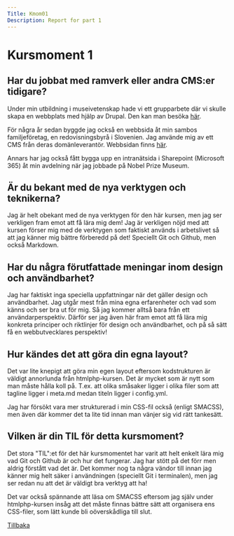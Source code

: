 ```yaml
---
Title: Kmom01
Description: Report for part 1
---
```


Kursmoment 1
==================

## Har du jobbat med ramverk eller andra CMS:er tidigare?
Under min utbildning i museivetenskap hade vi ett grupparbete där vi skulle skapa en webbplats med hjälp av Drupal. Den kan man besöka [här](http://labben.abm.uu.se/ddh1/musgr2ht16/).

För några år sedan byggde jag också en webbsida åt min sambos familjeföretag, en redovisningsbyrå i Slovenien. Jag använde mig av ett CMS från deras domänleverantör. Webbsidan finns [här](https://www.etimon.si/). 

Annars har jag också fått bygga upp en intranätsida i Sharepoint (Microsoft 365) åt min avdelning när jag jobbade på Nobel Prize Museum.

## Är du bekant med de nya verktygen och teknikerna?
Jag är helt obekant med de nya verktygen för den här kursen, men jag ser verkligen fram emot att få lära mig dem! Jag är verkligen nöjd med att kursen förser mig med de verktygen som faktiskt används i arbetslivet så att jag känner mig bättre förberedd på det! Speciellt Git och Github, men också Markdown.

## Har du några förutfattade meningar inom design och användbarhet?
Jag har faktiskt inga speciella uppfattningar när det gäller design och användbarhet. Jag utgår mest från mina egna erfarenheter och vad som känns och ser bra ut för mig. Så jag kommer alltså bara från ett användarperspektiv. Därför ser jag även här fram emot att få lära mig konkreta principer och riktlinjer för design och användbarhet, och på så sätt få en webbutvecklares perspektiv!

## Hur kändes det att göra din egna layout?
Det var lite knepigt att göra min egen layout eftersom kodstrukturen är väldigt annorlunda från htmlphp-kursen. Det är mycket som är nytt som man måste hålla koll på. T.ex. att olika småsaker ligger i olika filer som att tagline ligger i meta.md medan titeln ligger i config.yml.

Jag har försökt vara mer strukturerad i min CSS-fil också (enligt SMACSS), men även där kommer det ta lite tid innan man vänjer sig vid rätt tankesätt.

## Vilken är din TIL för detta kursmoment?
Det stora "TIL":et för det här kursmomentet har varit att helt enkelt lära mig vad Git och Github är och hur det fungerar. Jag har stött på det förr men aldrig förstått vad det är. Det kommer nog ta några vändor till innan jag känner mig helt säker i användningen (speciellt Git i terminalen), men jag ser redan nu att det är väldigt bra verktyg att ha!

Det var också spännande att läsa om SMACSS eftersom jag själv under htmlphp-kursen insåg att det måste finnas bättre sätt att organisera ens CSS-filer, som lätt kunde bli oöverskådliga till slut.

[Tillbaka](%base_url%/report)